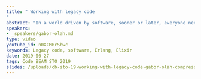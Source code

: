```yaml
---
title: " Working with legacy code
"
abstract: "In a world driven by software, sooner or later, everyone needs to develop code left behind by somebody else. In this talk, we discuss what is legacy code, how to understand it, and the required mindset needed to tackle it. Since dealing with legacy is mostly about understanding the code, we provide some ideas of what tools to use on the BEAM platform to ease grokking the legacy system. Through battle stories, we provide examples which challenge the job of future developers, suggesting how to avoid them."
speakers:
- _speakers/gabor-olah.md
type: video
youtube_id: n0XCMHrSbwc
keywords: Legacy code, software, Erlang, Elixir
date: 2019-06-27
tags: Code BEAM STO 2019
slides: /uploads/cb-sto-19-working-with-legacy-code-gabor-olah-compressed.pdf
---
```


